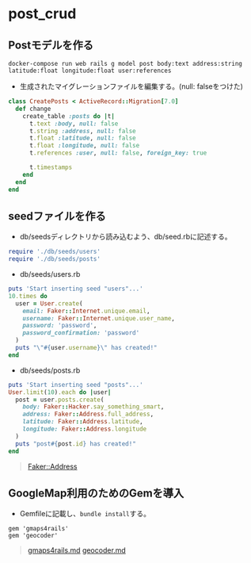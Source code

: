 # post_crud
## Postモデルを作る
```
docker-compose run web rails g model post body:text address:string latitude:float longitude:float user:references
```
- 生成されたマイグレーションファイルを編集する。(null: falseをつけた)
```rb
class CreatePosts < ActiveRecord::Migration[7.0]
  def change
    create_table :posts do |t|
      t.text :body, null: false
      t.string :address, null: false
      t.float :latitude, null: false
      t.float :longitude, null: false
      t.references :user, null: false, foreign_key: true

      t.timestamps
    end
  end
end
```
## seedファイルを作る
- db/seedsディレクトリから読み込むよう、db/seed.rbに記述する。
```rb
require './db/seeds/users'
require './db/seeds/posts'
```
- db/seeds/users.rb
```rb
puts 'Start inserting seed "users"...'
10.times do
  user = User.create(
    email: Faker::Internet.unique.email,
    username: Faker::Internet.unique.user_name,
    password: 'password',
    password_confirmation: 'password'
  )
  puts "\"#{user.username}\" has created!"
end
```
- db/seeds/posts.rb
```rb
puts 'Start inserting seed "posts"...'
User.limit(10).each do |user|
  post = user.posts.create(
    body: Faker::Hacker.say_something_smart,
    address: Faker::Address.full_address,
    latitude: Faker::Address.latitude,
    longitude: Faker::Address.longitude
  )
  puts "post#{post.id} has created!"
end
```
> [Faker::Address](https://github.com/faker-ruby/faker/blob/master/doc/default/address.md)

## GoogleMap利用のためのGemを導入
- Gemfileに記載し、`bundle install`する。
```
gem 'gmaps4rails'
gem 'geocoder'
```
> [gmaps4rails.md]()
> [geocoder.md]()
